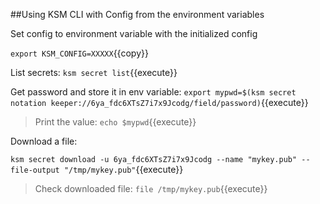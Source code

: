 ##Using KSM CLI with Config from the environment variables

Set config to environment variable with the initialized config

`export KSM_CONFIG=XXXXX`{{copy}}

List secrets:
`ksm secret list`{{execute}}

Get password and store it in env variable:
`export mypwd=$(ksm secret notation keeper://6ya_fdc6XTsZ7i7x9Jcodg/field/password)`{{execute}}

> Print the value: `echo $mypwd`{{execute}}

Download a file:

`ksm secret download -u 6ya_fdc6XTsZ7i7x9Jcodg --name "mykey.pub" --file-output "/tmp/mykey.pub"`{{execute}}

> Check downloaded file: `file /tmp/mykey.pub`{{execute}}
